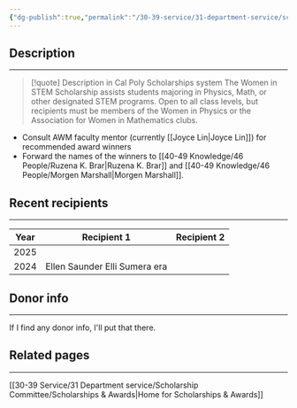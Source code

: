 ```yaml
---
{"dg-publish":true,"permalink":"/30-39-service/31-department-service/scholarship-committee/01-awards/women-in-stem-scholarship-mathematics/","updated":"2025-05-07T10:13:31-07:00"}
---
```


## Description
---
> [!quote] Description in Cal Poly Scholarships system
> The Women in STEM Scholarship assists students majoring in Physics, Math, or other designated STEM programs. Open to all class levels, but recipients must be members of the Women in Physics or the Association for Women in Mathematics clubs.

- Consult AWM faculty mentor (currently [[Joyce Lin\|Joyce Lin]]) for recommended award winners
- Forward the names of the winners to [[40-49 Knowledge/46 People/Ruzena K. Brar\|Ruzena K. Brar]] and [[40-49 Knowledge/46 People/Morgen Marshall\|Morgen Marshall]].

## Recent recipients
---

| Year | Recipient 1    | Recipient 2  |
| ---- | -------------- | ----------- |
| 2025 |                               |
| 2024 | Ellen Saunder Elli Sumera era |


## Donor info
---
If I find any donor info, I'll put that there.


## Related pages
---

[[30-39 Service/31 Department service/Scholarship Committee/Scholarships & Awards\|Home for Scholarships & Awards]]
